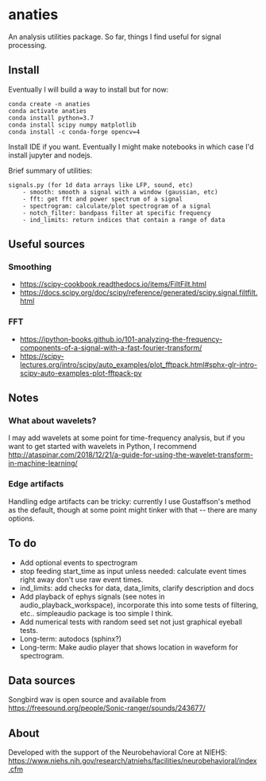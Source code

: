 # anaties
An analysis utilities package. So far, things I find useful for signal processing.


## Install
Eventually I will build a way to install but for now:

    conda create -n anaties
    conda activate anaties
    conda install python=3.7
    conda install scipy numpy matplotlib
    conda install -c conda-forge opencv=4

Install IDE if you want. Eventually I might make notebooks in which case I'd install jupyter and nodejs.

Brief summary of utilities:  

    signals.py (for 1d data arrays like LFP, sound, etc)
        - smooth: smooth a signal with a window (gaussian, etc)
        - fft: get fft and power spectrum of a signal
        - spectrogram: calculate/plot spectrogram of a signal
        - notch_filter: bandpass filter at specific frequency
        - ind_limits: return indices that contain a range of data


## Useful sources
### Smoothing
- https://scipy-cookbook.readthedocs.io/items/FiltFilt.html
- https://docs.scipy.org/doc/scipy/reference/generated/scipy.signal.filtfilt.html

### FFT
- https://ipython-books.github.io/101-analyzing-the-frequency-components-of-a-signal-with-a-fast-fourier-transform/
- https://scipy-lectures.org/intro/scipy/auto_examples/plot_fftpack.html#sphx-glr-intro-scipy-auto-examples-plot-fftpack-py


## Notes
### What about wavelets?
I may add wavelets at some point for time-frequency analysis, but if you want to get started with wavelets in Python, I recommend http://ataspinar.com/2018/12/21/a-guide-for-using-the-wavelet-transform-in-machine-learning/

### Edge artifacts
Handling edge artifacts can be tricky: currently I use Gustaffson's method as the default, though at some point might tinker with that -- there are many options.


## To do
- Add optional events to spectrogram
- stop feeding start_time as input unless needed: calculate event times right away don't use raw event times. 
- ind_limits: add checks for data, data_limits, clarify description and docs
- Add playback of ephys signals (see notes in audio_playback_workspace), incorporate this into some tests of filtering, etc.. simpleaudio package is too simple I think.
- Add numerical tests with random seed set not just graphical eyeball tests.
- Long-term: autodocs (sphinx?)
- Long-term: Make audio player that shows location in waveform for spectrogram.

## Data sources
Songbird wav is open source and available from https://freesound.org/people/Sonic-ranger/sounds/243677/

## About
Developed with the support of the Neurobehavioral Core at NIEHS: https://www.niehs.nih.gov/research/atniehs/facilities/neurobehavioral/index.cfm
